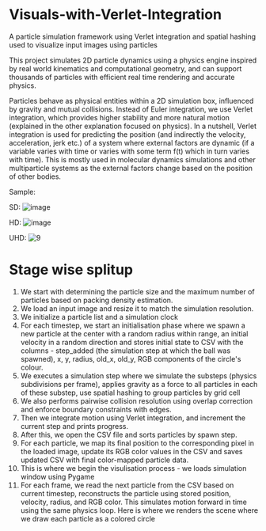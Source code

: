 # Visuals-with-Verlet-Integration
A particle simulation framework using Verlet integration and spatial hashing used to visualize input images using particles

This project simulates 2D particle dynamics using a physics engine inspired by real world kinematics and computational geometry, and can support thousands of particles with efficient real time rendering and accurate physics.

Particles behave as physical entities within a 2D simulation box, influenced by gravity and mutual collisions. Instead of Euler integration, we use Verlet integration, which provides higher stability and more natural motion (explained in the other explanation focused on physics). In a nutshell, Verlet integration is used for predicting the position (and indirectly the velocity, acceleration, jerk etc.) of a system where external factors are dynamic (if a variable varies with time or varies with some term f(t) which in turn varies with time). This is mostly used in molecular dynamics simulations and other multiparticle systems as the external factors change based on the position of other bodies.

Sample:

SD:
![image](https://github.com/user-attachments/assets/12d71126-b6d9-4845-ac92-9c8576edabf4)

HD:
![image](https://github.com/user-attachments/assets/0fe1c897-cec4-4d02-ad3f-dd8489c06ef0)

UHD:
![9](https://github.com/user-attachments/assets/4a28359d-502c-4767-a85e-f45f4fe23d56)

# Stage wise splitup
1. We start with determining the particle size and the maximum number of particles based on packing density estimation.
2. We load an input image and resize it to match the simulation resolution.
3. We initialize a particle list and a simulation clock
4. For each timestep, we start an initialisation phase where we spawn a new particle at the center with a random radius within range, an initial velocity in a random direction and stores initial state to CSV with the columns - step_added (the simulation step at which the ball was spawned), x, y, radius, old_x, old_y, RGB components of the circle's colour.
5. We executes a simulation step where we simulate the substeps (physics subdivisions per frame), applies gravity as a force to all particles in each of these substep, use spatial hashing to group particles by grid cell
6. We also performs pairwise collision resolution using overlap correction and enforce boundary constraints with edges.
7. Then we integrate motion using Verlet integration, and increment the current step and prints progress.
8. After this, we open the CSV file and sorts particles by spawn step.
9. For each particle, we map its final position to the corresponding pixel in the loaded image, update its RGB color values in the CSV and saves updated CSV with final color-mapped particle data.
10. This is where we begin the visulisation process - we loads simulation window using Pygame
11. For each frame, we read the next particle from the CSV based on current timestep, reconstructs the particle using stored position, velocity, radius, and RGB color. This simulates motion forward in time using the same physics loop. Here is where we renders the scene where we draw each particle as a colored circle
